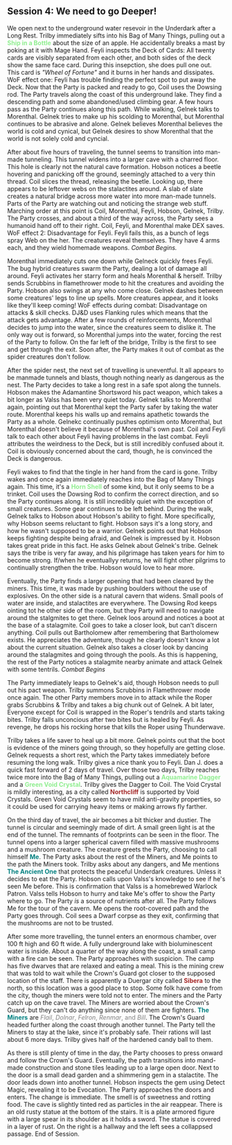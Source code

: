 ## Session 4: We need to go Deeper!

We open next to the underground water resevoir in the Underdark after a Long Rest. Trilby immediately sifts into his Bag of Many Things, pulling out a <span style="color:lightgreen">**Ship in a Bottle**</span> about the size of an apple. He accidentally breaks a mast by poking at it with Mage Hand. Feyli inspects the Deck of Cards: All twenty cards are visibly separated from each other, and both sides of the deck show the same face card. During this insepction, she does pull one out. This card is *"Wheel of Fortune"* and it burns in her hands and dissipates. WoF effect one: Feyli has trouble finding the perfect spot to put away the Deck. Now that the Party is packed and ready to go, Coil uses the Dowsing rod. The Party travels along the coast of this underground lake. They find a descending path and some abandoned/used climbing gear. A few hours pass as the Party continues along this path. While walking, Gelnek talks to Morenthal. Gelnek tries to make up his scolding to Morenthal, but Morenthal continues to be abrasive and alone. Gelnek believes Morenthal believes the world is cold and cynical, but Gelnek desires to show Morenthal that the world is not solely cold and cyncial.

After about five hours of traveling, the tunnel seems to transition into man-made tunneling. This tunnel widens into a larger cave with a charred floor. This hole is clearly not the natural cave formation. Hobson notices a beetle hovering and panicking off the ground, seemingly attached to a very thin thread. Coil slices the thread, releasing the beetle. Looking up, there appears to be leftover webs on the stalactites around. A slab of slate creates a natural bridge across more water into more man-made tunnels. Parts of the Party are watching out and noticing the strange web stuff. Marching order at this point is Coil, Morenthal, Feyli, Hobson, Gelnek, Trilby. The Party crosses, and about a third of the way across, the Party sees a humanoid hand off to their right. Coil, Feyli, and Morenthal make DEX saves. WoF effect 2: Disadvantage for Feyli. Feyli fails this, as a bunch of legs spray Web on the her. The creatures reveal themselves. They have 4 arms each, and they wield homemade weapons. *Combat Begins.*

Morenthal immediately cuts one down while Gelneck quickly frees Feyli. The bug hybrid creatures swarm the Party, dealing a lot of damage all around. Feyli activates her starry form and heals Morenthal & herself. Trilby sends Scrubbins in flamethrower mode to hit the creatures and avoiding the Party. Hobson also swings at any who come close. Gelnek dashes between some creatures' legs to line up spells. More creatures appear, and it looks like they'll keep coming! WoF effects during combat: Disadvantage on attacks & skill checks. DJ&D uses Flanking rules which means that the attack gets advantage. After a few rounds of reinforcements, Morenthal decides to jump into the water, since the creatures seem to dislike it. The only way out is forward, so Morenthal jumps into the water, forcing the rest of the Party to follow. On the far left of the bridge, Trilby is the first to see and get through the exit. Soon after, the Party makes it out of combat as the spider creatures don't follow.

After the spider nest, the next set of travelling is uneventful. It all appears to be manmade tunnels and blasts, though nothing nearly as dangerous as the nest. The Party decides to take a long rest in a safe spot along the tunnels. Hobson makes the Adamantine Shortsword his pact weapon, which takes a bit longer as Valss has been very quiet today. Gelnek talks to Morenthal again, pointing out that Morenthal kept the Party safer by taking the water route. Morenthal keeps his walls up and remains apathetic towards the Party as a whole. Gelnekc continually pushes optimism onto Morenthal, but Morenthal doesn't believe it because of Morenthal's own past. Coil and Feyli talk to each other about Feyli having problems in the last combat. Feyli attributes the weirdness to the Deck, but is still incredibly confused about it. Coil is obviously concerned about the card, though, he is convinced the Deck is dangerous.

Feyli wakes to find that the tingle in her hand from the card is gone. Trilby wakes and once again immediately reaches into the Bag of Many Things again. This time, it's a <span style="color:lightgreen">**Horn Shell**</span> of some kind, but it only seems to be a trinket. Coil uses the Dowsing Rod to confirm the correct direction, and so the Party continues along. It is still incredibly quiet with the exception of small creatures. Some gear continues to be left behind. During the walk, Gelnek talks to Hobson about Hobson's ability to fight. More specifically, why Hobson seems reluctant to fight. Hobson says it's a long story, and how he wasn't supposed to be a warrior. Gelnek points out that Hobson keeps fighting despite being afraid, and Gelnek is impressed by it. Hobson takes great pride in this fact. He asks Gelnek about Gelnek's tribe. Gelnek says the tribe is very far away, and his pilgrimage has taken years for him to become strong. If/when he eventuallyy returns, he will fight other pilgrims to continually strengthen the tribe. Hobson would love to hear more.

Eventually, the Party finds a larger opening that had been cleared by the miners. This time, it was made by pushing boulders without the use of explosives. On the other side is a natural cavern that widens. Small pools of water are inside, and stalactites are everywhere. The Dowsing Rod keeps ointing tot he other side of the room, but they Party will need to navigate around the stalgmites to get there. Gelnek loos around and notices a boot at the base of a stalagmite. Coil goes to take a closer look, but can't discern anything. Coil pulls out Bartholomew after remembering that Bartholomew exists. He appreciates the adventure, though he clearly doesn't know a lot about the current situation. Gelnek also takes a closer look by dancing around the stalagmites and going through the pools. As this is happening, the rest of the Party notices a stalagmite nearby animate and attack Gelnek with some tentrils. *Combat Begins*

The Party immediately leaps to Gelnek's aid, though Hobson needs to pull out his pact weapon. Trilby summons Scrubbins in Flamethrower mode once again. The other Party members move in to attack while the Roper grabs Scrubbins & Trilby and takes a big chunk out of Gelnek. A bit later, Everyone except for Coil is wrapped in the Roper's tendrils and starts taking bites. Trilby falls unconcious after two bites but is healed by Feyli. As revenge, he drops his rocking horse that kills the Roper using Thunderwave. 

Trilby takes a life saver to heal up a bit more. Gelnek points out that the boot is evidence of the miners going through, so they hopefully are getting close. Gelnek requests a short rest, which the Party takes immediately before resuming the long walk. Trilby gives a nice thank you to Feyli. Dan J. does a quick fast forward of 2 days of travel. Over those two days, Trilby reaches twice more into the Bag of Many Things, pulling out a <span style="color:lightgreen">**Aquamarine Dagger**</span> and a <span style="color:lightgreen">**Green Void Crystal**</span>. Trilby gives the Dagger to Coil. The Void Crystal is mildly interesting, as a city called <span style="color:brown">**Northcliff**</span> is supported by Void Crystals. Green Void Crystals seem to have mild anti-gravity properties, so it could be used for carrying heavy items or making arrows fly farther.

On the third day of travel, the air becomes a bit thicker and dustier. The tunnel is circular and seemingly made of dirt. A small green light is at the end of the tunnel. The remnants of footprints can be seen in the floor. The tunnel opens into a larger spherical cavern filled with massive mushrooms and a mushroom creature. The creature greets the Party, choosing to call himself <span style="color:teal">**Me**</span>. The Party asks about the rest of the Miners, and Me points to the path the Miners took. Trilby asks about any dangers, and Me mentions <span style="color:teal">**The Ancient One**</span> that protects the peaceful Underdark creatures. Unless it decides to eat the Party. Hobson calls upon Valss's knowledge to see if he's seen Me before. This is confirmation that Valss is a homebrewed Warlock Patron. Valss tells Hobson to hurry and take Me's offer to show the Party where to go. The Party *is* a source of nutrients after all. The Party follows Me for the tour of the cavern. Me opens the root-covered path and the Party goes through. Coil sees a Dwarf corpse as they exit, confirming that the mushrooms are not to be trusted.

After some more travelling, the tunnel enters an enormous chamber, over 100 ft high and 60 ft wide. A fully underground lake with bioluminescent water is inside. About a quarter of the way along the coast, a small camp with a fire can be seen. The Party approaches with suspicion. The camp has five dwarves that are relaxed and eating a meal. This is the mining crew that was told to wait while the Crown's Guard got closer to the supposed location of the staff. There is apparently a Duergar city called <span style="color:brown">**Sibera**</span> to the north, so this location was a good place to stop. Some folk have come from the city, though the miners were told not to enter. The miners and the Party catch up on the cave travel. The Miners are worried about the Crown's Guard, but they can't do anything since none of them are fighters. <span style="color:teal">**The Miners**</span> are <span style="color:gray">*Flail*, *Dolnar*, *Felron*, *Renmar*, and *Bill*</span>. The Crown's Guard headed further along the coast through another tunnel. The Party tell the Miners to stay at the lake, since it's probably safe. Their rations will last about 6 more days. Trilby gives half of the hardened candy ball to them.

As there is still plenty of time in the day, the Party chooses to press onward and follow the Crown's Guard. Eventually, the path transitions into mand-made construction and stone tiles leading up to a large open door. Next to the door is a small dead garden and a shimmering gem in a stalactite. The door leads down into another tunnel. Hobson inspects the gem using Detect Magic, revealing it to be Evocation. The Party approaches the doors and enters. The change is immediate. The smell is of sweetness and rotting food. The cave is slightly tinted red as particles in the air reappear. There is an old rusty statue at the bottom of the stairs. It is a plate armored figure with a large spear in its shoulder as it holds a sword. The statue is covered in a layer of rust. On the right is a hallway and the left sees a collappsed passage. End of Session.